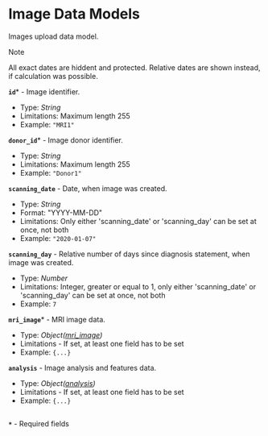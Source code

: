 # Image Data Models
Images upload data model.

>[!NOTE]
> All exact dates are hiddent and protected. Relative dates are shown instead, if calculation was possible.

**`id`*** - Image identifier.
- Type: _String_
- Limitations: Maximum length 255
- Example: `"MRI1"`

**`donor_id`*** - Image donor identifier.
- Type: _String_
- Limitations: Maximum length 255
- Example: `"Donor1"`

**`scanning_date`** - Date, when image was created.
- Type: _String_
- Format: "YYYY-MM-DD"
- Limitations: Only either 'scanning_date' or 'scanning_day' can be set at once, not both
- Example: `"2020-01-07"`

**`scanning_day`** - Relative number of days since diagnosis statement, when image was created.
- Type: _Number_
- Limitations: Integer, greater or equal to 1, only either 'scanning_date' or 'scanning_day' can be set at once, not both
- Example: `7`

**`mri_image`*** - MRI image data.
- Type: _Object([mri_image](./api-models-base-mri.md))_
- Limitations - If set, at least one field has to be set
- Example: `{...}`

**`analysis`** - Image analysis and features data.
- Type: _Object([analysis](./api-models-base-analysis.md))_
- Limitations - If set, at least one field has to be set
- Example: `{...}`

##
**`*`** - Required fields
